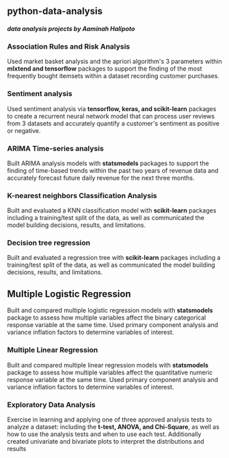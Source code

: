 ## python-data-analysis
#### <i>data analysis projects by Aaminah Halipoto</i>

### Association Rules and Risk Analysis</br>
Used market basket analysis and the apriori algorithm's 3 parameters within __mlxtend and tensorflow__ packages to support the finding of the most frequently bought itemsets within a dataset recording customer purchases.

### Sentiment analysis</br>
Used sentiment analysis via __tensorflow, keras, and scikit-learn__ packages to create a recurrent neural network model that can process user reviews from 3 datasets and accurately quantify a customer's sentiment as positive or negative.

### ARIMA Time-series analysis</br>
Built ARIMA analysis models with __statsmodels__ packages to support the finding of time-based trends within the past two years of revenue data and accurately forecast future daily revenue for the next three months.

### K-nearest neighbors Classification Analysis</br>
Built and evaluated a KNN classification model with __scikit-learn__ packages including a training/test split of the data, as well as communicated the model building decisions, results, and limitations.

### Decision tree regression</br>
Built and evaluated a regression tree with __scikit-learn__ packages including a training/test split of the data, as well as communicated the model building decisions, results, and limitations.
## Multiple Logistic Regression</br>
Built and compared multiple logistic regression models with __statsmodels__ package to assess how multiple variables affect the binary categorical response variable at the same time. Used primary component analysis and variance inflation factors to determine variables of interest.

### Multiple Linear Regression</br>
Built and compared multiple linear regression models with __statsmodels__ package to assess how multiple variables affect the quantitative numeric response variable at the same time. Used primary component analysis and variance inflation factors to determine variables of interest.

### Exploratory Data Analysis</br>
Exercise in learning and applying one of three approved analysis tests to analyze a dataset: including the __t-test, ANOVA, and Chi-Square__, as well as how to use the
analysis tests and when to use each test. Additionally created univariate and bivariate plots to interpret the distributions and results
